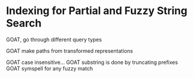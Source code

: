 # Indexing for Partial and Fuzzy String Search

GOAT, go through different query types

GOAT make paths from transformed representations

GOAT case insensitive...
GOAT substring is done by truncating prefixes
GOAT symspell for any fuzzy match